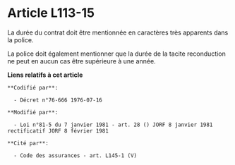 # Article L113-15

La durée du contrat doit être mentionnée en caractères très apparents dans la police.

La police doit également mentionner que la durée de la tacite reconduction ne peut en aucun cas être supérieure à une année.

**Liens relatifs à cet article**

	**Codifié par**:

	  - Décret n°76-666 1976-07-16

	**Modifié par**:

	  - Loi n°81-5 du 7 janvier 1981 - art. 28 () JORF 8 janvier 1981 rectificatif JORF 8 février 1981

	**Cité par**:

	  - Code des assurances - art. L145-1 (V)
